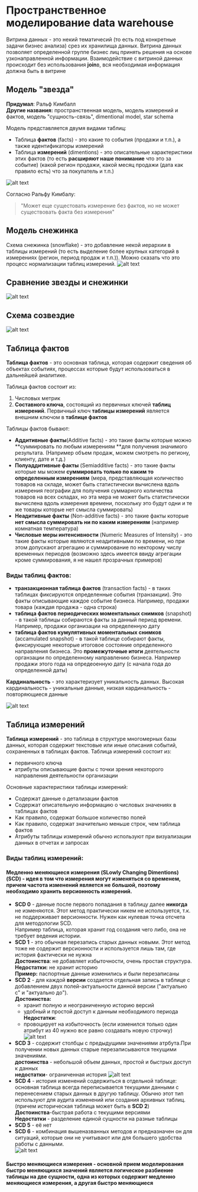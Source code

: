# Пространственное моделирование data warehouse
Витрина данных - это некий тематичесий (то есть под конкретные задачи бизнес анализа) срез их хранилища данных. Витрина данных позволяет определенной группе бизнес лиц принять решения на основе узконаправленной информации.
Взаимодействие с витриной данных происходит без использования **join**в, вся необходимая информация должна быть в витрине
## Модель "**звезда**"
**Придумал**: Ральф Кимбалл  
**Другие названия:** пространственная модель, модель измерений и фактов, модель "сущность-связь", dimentional model, star schema

Модель представляется двумя видами таблиц:
- Таблица **фактов** (facts) - это какие то события (продажи и т.п.), а также идентификаторы измерений 
- Таблица **измерений** (dimentions) - это описательные характеристики этих фактов (то есть **расширяют наше понимание** что это за событие) (какой регион продажи, какой месяц продажи (дата как правило есть) что за покупатель и т.п.)

![alt text](../picture/star_model.png)

Согласно Ральфу Кимбалу:
> "Может еще сущестовать измерение без фактов, но не может существовать факта без измерения"

## Модель **снежинка**
Схема снежинка (snowflake) - это добавление некой иерархии в таблицы измерений (то есть выделение более крупных категорий в измерениях (регион, период продаж и т.п.)). Можно сказать что это процесс нормализации таблиц измерений.
![alt text](../picture/snowflake_model.png)

## Сравнение звезды и снежинки
![alt text](../picture/star_vs_snowflake.png)

## Схема созвездие

![alt text](../picture/constellation.png)

## Таблица фактов
**Таблица фактов** - это основная таблица, которая содержит сведения об объектах событиях, процессах которые будут использоваться в дальнейшей аналитике.

Таблица фактов состоит из:
1. Числовых метрик
2. **Составного ключа**, состоящий из первичных ключей **таблиц измерений**. Первичный ключ **таблицы измерений** является внешним ключом в **таблице фактов**
  
Таблицы фактов бывают:
- **Аддитивные факты**(Additive facts) - это такие факты которые можно **суммировать по любым измерениям **для получения значимого результата. (Например объем продаж, можем смотреть по региону, клиенту, дате и т.д.)
- **Полуаддитивные факты** (Semiadditive facts) - это такие факты которые мы можем **суммировать только по каким то определенным измерениям** (мера, представляющая количество товаров на складе, может быть статистически вычислена вдоль измерения географии для получения суммарного количества товаров на всех складах, но эта мера не может быть статистически вычислена вдоль измерения времени, поскольку это будут одни и те же товары которые нет смысла суммировать)
- **Неадитивные факты** (Non-additive facts) - это такие факты которые **нет смысла суммировать ни по каким измерениям** (например комнатная температура)
- **Числовые меры интенсивности** (Numeric Measures of Intensity) - это такие факты которые являются неадитивными по времени, но при этом допускают агрегацию и суммирование по некторому числу временных периодов (возможно здесь имеется ввиду агрегации кроме суммирования, я не нашел прозрачных примеров)


### Виды таблиц фактов:
- **транзакционная таблица фактов** (transaction facts) - в таких таблицах фиксируются определенные события (транзакции). Это факты описывающие каждое событие бизнеса. Например, продажи товара (каждая продажа - одна строка)
- **таблица фактов периодических моментальных снимков** (snapshot) - в такой таблицы собираются факты за данный период времени. Например, продажи организации на определенную дату
- **таблица фактов кумулятивных моментальных снимков** (accamulated snapshot) - в такой таблице собирают факты, фиксирующие некоторые итоговое состояние определенного направления бизнеса. Это **промежуточные итоги** деятельности органзации по определенному направлению бизнеса. Например продажи этого года на опредеоенную дату (с начала года до определенной даты)

**Кардинальность** - это характеризует уникальность данных. Высокая кардинальность - уникальные данные, низкая кардинальность - повторяющиеся данные

![alt text](../picture/fact_tables.png)

## Таблица измерений
**Таблица измерений** - это таблица в структуре многомерных базы данных, которая содержит текстовые или иные описания событий, сохраненных в таблицах фактов.
Таблица измерений состоит из:
- первичного ключа
- атрибуты описывающие факты с точки зрения некоторого направления деятельности организации

Основные характеристики таблицы измерений:
- Содержат данные о детализации фактов
- Содержат описательную информацию о числовых значениях в таблицах фактов
- Как правило, содержат большое количество полей 
- Как правило, содержат значительно меньше строк, чем таблица фактов
- Атрибуты таблицы измерений обычно используют при визуализации данных в отчетах и запросах
  
### Виды таблиц измерений:
#### **Медленно меняющиеся измерения** (SLowly Changing Dimentions) (**SCD**) - идея в том что измерения могут изменяться со временем, причем частота изменений является не большой, поэтому необходимо хранить версионность измерений.
- **SCD 0** - данные после первого попадания в таблицу далее **никогда** не изменяются. Этот метод практически никем не используется, т.к. не поддерживает версионности. Нужен как нулевая точка отсчета для методологии SCD.   
Например таблица, которая хранит год создания чего либо, она не требует ведения истории.
- **SCD 1** - это обычная перезапись старых данных новыми. Этот метод тоже не содержит версионности и используется лишь там, где история фактически не нужна  
**Достоинства**: не добавляет избыточности, очень простая структура.  
**Недостатки:** не хранит историю  
**Пример:** паспортные данные изменились и были перезаписаны
- **SCD 2** - для каждой **версии** создается отдельная запись в таблице с добавлением двух полей-актуальности данной версии ("актуально с" и "актуально до").   
**Достоинства:**   
  - хранит полную и неограниченную историю версий
  - удобный и простой доступ к данным необходимого периода  
**Недостатки**:
  - провоцирует на избыточность (если изменился только один атрибут из 40 нужно все равно создавать новую строчку) 
![alt text](../picture/SCD2.png)
- **SCD 3** - содержит столбцы с предыдущими значениями атрбута.При получении новых данных старые перезаписываются текущими значениями.  
**достоинства** - небольшой объем данных, простой и быстрых доступ к данных  
**недостатки**- ограниченная история
![alt text](../picture/SCD3.png)
- **SCD 4** - история изменений содержиться в отдельной таблице: основная таблица всегда переписывается текущими данными с перенесением старых данных в другую таблицу. Обычно этот тип используют для аудита изменений или создания архивных таблиц. (причем историческая таблица может быть в **SCD 2**)  
**Достоинства**-быстрая работа с текущими версиями  
**Недостатки** - разделение единой сущности на разные таблицы
- **SCD 5** - её нет
- **SCD 6** - комбинация вышеназванных методов и предназначен он для ситуаций, которые они не учитывают или для большего удобства работы с данными.  
![alt text](../picture/SCD6.png)

#### Быстро меняющиеся измерения - основной прием моделирования быстро меняющихся значений является логическое разбиение таблицы на две сущности, одна из которых содержит медленно меняющиеся измерения, а другая быстро меняющиеся